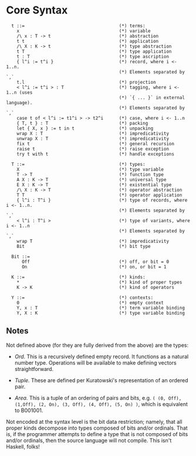Core Syntax
===========

```
  t ::=                                    (*) terms:
    x                                      (*) variable
    /\ x : T -> t                          (*) abstraction
    t t                                    (*) application
    /\ X : K -> t                          (*) type abstraction
    t T                                    (*) type application
    t : T                                  (*) type ascription
    { l^i := t^i }                         (*) record, where i <- 1..n.
                                           (*) Elements separated by `,`
    t.l                                    (*) projection
    < l^i := t^i > : T                     (*) tagging, where i <- 1..n (uses
                                           (*) `{ ... }` in external language).
                                           (*) Elements separated by `,`
    case t of < l^i := t1^i > -> t2^i      (*) case, where i <- 1..n
    { T, t } : T                           (*) packing
    let { X, x } := t in t                 (*) unpacking
    wrap X : T                             (*) impredicativity
    unwrap X : T                           (*) impredicativity
    fix t                                  (*) general recursion
    raise t                                (*) raise exception
    try t with t                           (*) handle exceptions

  T ::=                                    (*) types:
    X                                      (*) type variable
    T -> T                                 (*) function type
    A X : K -> T                           (*) universal type
    E X : K -> T                           (*) existential type
    /\ X : K -> T                          (*) operator abstraction
    T T                                    (*) operator application
    { l^i : T^i }                          (*) type of records, where i <- 1..n.
                                           (*) Elements separated by `,`
    < l^i : T^i >                          (*) type of variants, where i <- 1..n
                                           (*) Elements separated by `,`
    wrap T                                 (*) impredicativity
    Bit                                    (*) bit type

  Bit ::=
      Off                                  (*) off, or bit = 0
      On                                   (*) on, or bit = 1

  K ::=                                    (*) kinds:
    *                                      (*) kind of proper types
    K -> K                                 (*) kind of operators

  Y ::=                                    (*) contexts:
    0                                      (*) empty context
    Y, x : T                               (*) term variable binding
    Y, X : K                               (*) type variable binding
```

Notes
-----

Not defined above (for they are fully derived from the above) are the types:
* *Ord.* This is a recursively defined empty record. It functions as a natural
  number type. Operations will be available to make defining vectors
  straightforward.

* *Tuple.* These are defined per Kuratowski's representation of an ordered pair.

* *Area.* This is a tuple of an ordering of pairs and bits, e.g.
  `( (0, Off), (1,Off), (2, On), (3, Off), (4, Off), (5, On) )`,
  which is equivalent to B001001.

Not encoded at the syntax level is the bit data restriction; namely, that all
proper kinds decompose into types composed of bits and/or ordinals. That is,
if the programmer attempts to define a type that is not composed of bits and/or
ordinals, then the source language will not compile. This isn't Haskell, folks!
